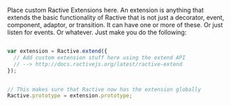 
Place custom Ractive Extensions here. An extension is anything that extends the basic functionality of Ractive that is not just a decorator, event, component, adaptor, or transition. It can have one or more of these. Or just listen for events. Or whatever. Just make you do the following:

```js

var extension = Ractive.extend({
  // Add custom extension stuff here using the extend API
  // --> http://docs.ractivejs.org/latest/ractive-extend
});


// This makes sure that Ractive now has the extension globally
Ractive.prototype = extension.prototype;
```

